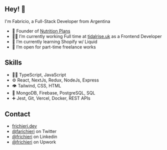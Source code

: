 ## Hey! 👋
I'm Fabricio, a Full-Stack Developer from Argentina 

- 🥑 Founder of [Nutrition Plans](https://nutritionplans.co)
- 👨‍💻 I’m currently working Full time at [tidalrise.uk](https://tidalrise.uk) as a Frontend Developer
- 🌱 I’m currently learning Shopify w/ Liquid
- 💼 I’m open for part-time freelance works
    
## Skills
- 👨‍💻 TypeScript, JavaScript
- ⚙️ React, NextJs, Redux, NodeJs, Express
- 👁️ Tailwind, CSS, HTML
- 💽 MongoDB, Firebase, PostgreSQL, SQL
- ➕ Jest, Git, Vercel, Docker, REST APIs

## Contact
- [frichieri.dev](https://frichieri.dev)
- [@farichieri](https://twitter.com/farichieri) on Twitter
- [@frichieri](https://linkedin.com/in/frichieri) on Linkedin
- [@frichieri](https://www.upwork.com/freelancers/frichieri) on Upwork
